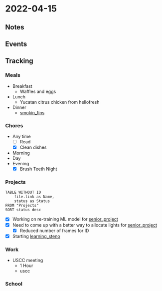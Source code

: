 # 2022-04-15
## Notes

## Events

## Tracking
### Meals
- Breakfast
	- Waffles and eggs
- Lunch
	- Yucatan citrus chicken from hellofresh 
- Dinner
	- [smokin_fins](smokin_fins.md)

### Chores
- Any time
	- [ ] Read
	- [x] Clean dishes
- Morning
- Day
- Evening
	- [x] Brush Teeth Night

### Projects
```dataview
TABLE WITHOUT ID
	file.link as Name,
	status as Status
FROM "Projects"
SORT status desc
```
- [x] Working on re-training ML model for [senior_project](senior_project.md)
- [x] Need to come up with a better way to allocate lights for [senior_project](senior_project.md)
	- [x] Reduced number of frames for ID
- [x] Starting [learning_steno](learning_steno.md)

### Work
- USCC meeting
	- 1 Hour
	- uscc 

### School

